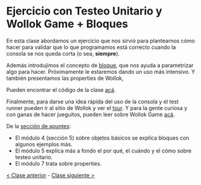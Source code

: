 # Ejercicio con Testeo Unitario y Wollok Game + Bloques

En esta clase abordamos un ejercicio que nos sirvió para plantearnos cómo hacer para validar que lo que programamos está correcto cuando la consola se nos queda corta (o sea, **siempre**).

Además introdujimos el concepto de [bloque](http://wiki.uqbar.org/wiki/articles/bloques.html), que nos ayuda a parametrizar algo para hacer. Próximamente le estaremos dando un uso más intensivo. Y también presentamos las properties de Wollok, 

Pueden encontrar el código de la clase [acá](https://github.com/pdep-mit/ejemplos-de-clase-wollok/tree/master/src/clase02).

Finalmente, para darse una idea rápida del uso de la consola y el test runner pueden ir al sitio de Wollok y ver el [tour](https://www.wollok.org/tour/). Y para la gente curiosa y con ganas de hacer jueguitos, pueden leer sobre Wollok Game [acá](https://www.wollok.org/documentacion/conceptos/).

De la [sección de apuntes](http://www.pdep.com.ar/material/apuntes):
  - El módulo 4 (sección 5) sobre objetos básicos se explica bloques con algunos ejemplos más.
  - El módulo 5 explica más a fondo el por qué, el cuándo y el cómo sobre testeo unitario.
  - El módulo 7 trata sobre properties.

[< Clase anterior](https://github.com/pdep-mit/bitacora-de-clase/blob/master/clase-17.md) - [Clase siguiente >](https://github.com/pdep-mit/bitacora-de-clase/blob/master/clase-19.md)
